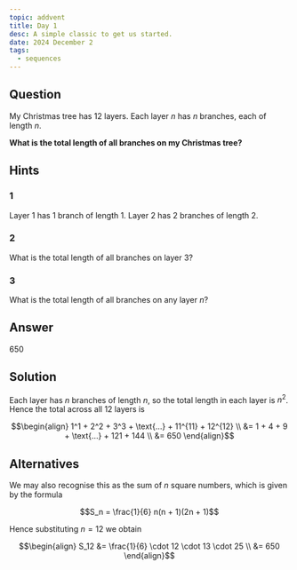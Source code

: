 ```yaml
---
topic: addvent
title: Day 1
desc: A simple classic to get us started.
date: 2024 December 2
tags:
  - sequences
---
```



## Question

My Christmas tree has $12$ layers. Each layer $n$ has $n$ branches, each of length $n$.

**What is the total length of all branches on my Christmas tree?**


## Hints

### 1
Layer 1 has 1 branch of length 1.
Layer 2 has 2 branches of length 2.

### 2
What is the total length of all branches on layer 3?

### 3
What is the total length of all branches on any layer $n$?


## Answer
650


## Solution

Each layer has $n$ branches of length $n$, so the total length in each layer is $n^2$. Hence the total across all 12 layers is

```math
\begin{align}
1^1 + 2^2 + 3^3 + \text{...} + 11^{11} + 12^{12}
\\ &= 1 + 4 + 9 + \text{...} + 121 + 144
\\ &= 650
\end{align}
```

## Alternatives

We may also recognise this as the sum of $n$ square numbers, which is given by the formula

```math
S_n = \frac{1}{6} n(n + 1)(2n + 1)
```

Hence substituting $n = 12$ we obtain

```math
\begin{align}
S_12 &= \frac{1}{6} \cdot 12 \cdot 13 \cdot 25
  \\ &= 650
\end{align}
```
